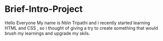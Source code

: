 # Brief-Intro-Project
Hello Everyone My name is Ntiin Tripathi and i recently started learning HTML and CSS , so i thought of giving a try to create something that would brush my learnings and upgrade my skils.
